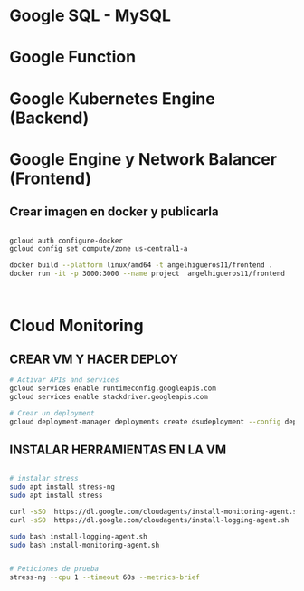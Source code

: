 # Google  SQL - MySQL


# Google  Function



# Google Kubernetes Engine (Backend)



# Google Engine y Network Balancer (Frontend)
## Crear imagen en docker y publicarla
```sh

gcloud auth configure-docker 
gcloud config set compute/zone us-central1-a

docker build --platform linux/amd64 -t angelhigueros11/frontend . 
docker run -it -p 3000:3000 --name project  angelhigueros11/frontend




```


# Cloud Monitoring
## CREAR VM Y HACER DEPLOY
```sh
# Activar APIs and services
gcloud services enable runtimeconfig.googleapis.com
gcloud services enable stackdriver.googleapis.com

# Crear un deployment
gcloud deployment-manager deployments create dsudeployment --config deployment.yaml

```
## INSTALAR HERRAMIENTAS EN LA VM 
```sh

# instalar stress
sudo apt install stress-ng
sudo apt install stress 

curl -sSO  https://dl.google.com/cloudagents/install-monitoring-agent.sh
curl -sSO  https://dl.google.com/cloudagents/install-logging-agent.sh

sudo bash install-logging-agent.sh
sudo bash install-monitoring-agent.sh


# Peticiones de prueba
stress-ng --cpu 1 --timeout 60s --metrics-brief
```